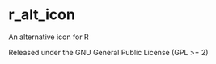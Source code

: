 r_alt_icon
==========

An alternative icon for R

Released under the GNU General Public License (GPL >= 2)
